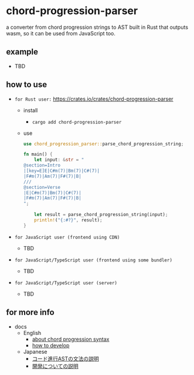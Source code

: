 # chord-progression-parser

a converter from chord progression strings to AST built in Rust that outputs wasm, so it can be used from JavaScript too.

## example

- TBD

## how to use

- `for Rust user:` <https://crates.io/crates/chord-progression-parser>
  - install
    - `cargo add chord-progression-parser`
  - use

    ```rust
    use chord_progression_parser::parse_chord_progression_string;

    fn main() {
        let input: &str = "
    @section=Intro
    |[key=E]E|C#m(7)|Bm(7)|C#(7)|
    |F#m(7)|Am(7)|F#(7)|B|
    ///
    @section=Verse
    |E|C#m(7)|Bm(7)|C#(7)|
    |F#m(7)|Am(7)|F#(7)|B|
    ";
        
        let result = parse_chord_progression_string(input);
        println!("{:#?}", result);
    }
    ```

- `for JavaScript user (frontend using CDN)`
  - TBD
- `for JavaScript/TypeScript user (frontend using some bundler)`
  - TBD
- `for JavaScript/TypeScript user (server)`
  - TBD

## for more info

- docs
  - English
    - [about chord progression syntax](./_docs/en/about-chord-progression-syntax.md)
    - [how to develop](./_docs/en/how-to-develop.md)
  - Japanese
    - [コード進行ASTの文法の説明](./_docs/ja/about-chord-progression-syntax.md)
    - [開発についての説明](./_docs/ja/how-to-develop.md)
